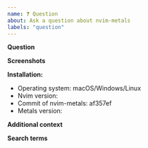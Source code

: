 ```yaml
---
name: ❓ Question
about: Ask a question about nvim-metals
labels: "question"
---
```


**Question**

<!-- Your question -->

**Screenshots**

<!-- If applicable, add screenshots to help explain your problem. -->

**Installation:**

- Operating system: macOS/Windows/Linux
- Nvim version:
- Commit of nvim-metals: af357ef
- Metals version:

**Additional context**

<!-- Add any other context about the question here. -->

**Search terms**

<!-- Help other people discover your question by writing words they might search for. -->

